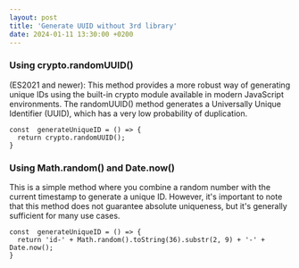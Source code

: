 ```yaml
---
layout: post
title: 'Generate UUID without 3rd library'
date: 2024-01-11 13:30:00 +0200
---
```


### Using crypto.randomUUID()

(ES2021 and newer): This method provides a more robust way of generating unique IDs using the built-in crypto module available in modern JavaScript environments. The randomUUID() method generates a Universally Unique Identifier (UUID), which has a very low probability of duplication.

```
const  generateUniqueID = () => {
  return crypto.randomUUID();
}
```

### Using Math.random() and Date.now()

This is a simple method where you combine a random number with the current timestamp to generate a unique ID. However, it's important to note that this method does not guarantee absolute uniqueness, but it's generally sufficient for many use cases.

```
const  generateUniqueID = () => {
  return 'id-' + Math.random().toString(36).substr(2, 9) + '-' + Date.now();
}
```

